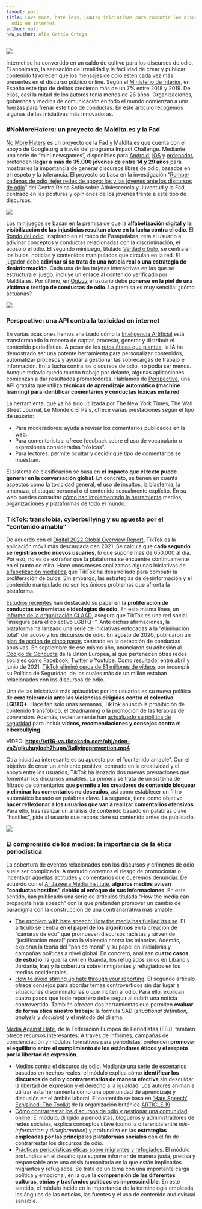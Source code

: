```yaml
---
layout: post
title: Love more, hate less. Cuatro iniciativas para combatir los discursos de
  odio en internet
author: null
new_author: Alba García Ortega
---
```

![](/images/shots/computer-ga0ee0ae10_1920.jpeg)

Internet se ha convertido en un caldo de cultivo para los discursos de odio. El anonimato, la sensación de irrealidad y la facilidad de crear y publicar contenido favorecen que los mensajes de odio estén cada vez más presentes en el discurso público online. Según el [Ministerio de Interior](http://www.interior.gob.es/documents/10180/11389243/Informe+delitos+de+odio+2019.pdf/d6099798-453c-4a27-aa70-3664f94e1d52), en España este tipo de delitos crecieron más de un 7% entre 2018 y 2019. De ellos, casi la mitad de los autores tenía menos de 26 años. Organizaciones, gobiernos y medios de comunicación en todo el mundo comienzan a unir fuerzas para frenar este tipo de conductas. En este artículo recogemos algunas de las iniciativas más innovadoras. 

### **\#NoMoreHaters: un proyecto de Maldita.es y la Fad**

[No More Haters](https://nomorehaters.es/project.html) es un proyecto de la Fad y Maldita.es que cuenta con el apoyo de Google.org a través del programa Impact Challenge. Mediante una serie de “mini newsgames”, disponibles para [Android](https://play.google.com/store/apps/details?id=es.nomorehaters.app), [iOS](https://apps.apple.com/es/app/no-more-haters/id1559252097) y [ordenador](https://play.nomorehaters.es/home), pretenden **llegar a más de 35.000 jóvenes de entre 14 y 29 años** para mostrarles la importancia de generar discursos libres de odio, basados en el respeto y la tolerancia. El proyecto se basa en la investigación “[Romper cadenas de odio, tejer redes de apoyo: los y las jóvenes ante los discursos de odio](https://nomorehaters.es/investigation.html)” del Centro Reina Sofía sobre Adolescencia y Juventud y la Fad, centrado en las posturas y opiniones de los jóvenes frente a este tipo de discursos.

![](/images/shots/captura-de-pantalla-2022-03-17-a-las-12.38.16.png)

Los minijuegos se basan en la premisa de que la **alfabetización digital y la visibilización de las injusticias resultan clave en la lucha contra el odio**. El [Rondo del odio](https://play.nomorehaters.es/rondo), inspirado en el rosco de Pasapalabra, reta al usuario a adivinar conceptos y conductas relacionadas con la discriminación, el acoso o el odio. El segundo minijuego, titulado [Verdad o bulo](https://play.nomorehaters.es/cards), se centra en los bulos, noticias y contenidos manipulados que circulan en la red. El jugador debe **adivinar si se trata de una noticia real o una estrategia de desinformación**. Cada una de las tarjetas interactivas en las que se estructura el juego, incluye un enlace al contenido verificado por Maldita.es. Por último, en [Quizzz](https://play.nomorehaters.es/quiz) el usuario debe **ponerse en la piel de una víctima o testigo de conductas de odio**. La premisa es muy sencilla: ¿cómo actuarías?

![](/images/shots/gif_api.gif)

### **Perspective: una API contra la toxicidad en internet**

En varias ocasiones hemos analizado cómo la [Inteligencia Artificial](https://mip.umh.es/blog/2021/11/24/recursos-para-utilizar-la-inteligencia-artificial-en-el-periodismo/) está transformando la manera de captar, procesar, generar y distribuir el contenido periodístico. A pesar de los [retos éticos que plantea](https://mip.umh.es/blog/2022/02/08/retos-eticos-de-la-inteligencia-artificial-en-los-medios-de-comunicacion/), la IA ha demostrado ser una potente herramienta para personalizar contenidos, automatizar procesos y ayudar a gestionar las sobrecargas de trabajo e información. En la lucha contra los discursos de odio, no podía ser menos. Aunque todavía queda mucho trabajo por delante, algunas aplicaciones comienzan a dar resultados prometedores. Hablamos de [Perspective](https://www.perspectiveapi.com/), una API gratuita que utiliza **técnicas de aprendizaje automático (machine learning) para identificar comentarios y conductas tóxicas en la red**. 

La herramienta, que ya ha sido utilizada por The New York Times, The Wall Street Journal, Le Monde o El País, ofrece varias prestaciones según el tipo de usuario: 

* Para moderadores: ayuda a revisar los comentarios publicados en la web. 
* Para comentaristas: ofrece feedback sobre el uso de vocabulario o expresiones consideradas “tóxicas”.
* Para lectores: permite ocultar y decidir qué tipo de comentarios se muestran.

El sistema de clasificación se basa en **el impacto que el texto puede generar en la conversación global**. En concreto, se tienen en cuenta aspectos como la toxicidad general, el uso de insultos, la blasfemia, la amenaza, el ataque personal o el contenido sexualmente explícito. En su web puedes consultar [cómo han implementado la herramienta](https://www.perspectiveapi.com/case-studies/) medios, organizaciones y plataformas de todo el mundo. 

### **TikTok: transfobia, cyberbullying y su apuesta por el “contenido amable”**

De acuerdo con el [Digital 2022 Global Overview Report](https://www.hootsuite.com/resources/digital-trends), TikTok es la aplicación móvil más descargada den 2021. Se calcula que **cada segundo se registran ocho nuevos usuarios**, lo que supone más de 650.000 al día. Por eso, no es de extrañar que la plataforma se encuentre continuamente en el punto de mira. Hace unos meses analizamos algunas iniciativas de [alfabetización mediática](https://mip.umh.es/blog/2021/10/27/tiktok-desinformacion-alfabetizacion-mediatica/) que TikTok ha desarrollado para combatir la proliferación de bulos. Sin embargo, las estrategias de desinformación y el contenido manipulado no son los únicos problemas que afronta la plataforma.

[Estudios recientes](https://www.isdglobal.org/isd-publications/hatescape-an-in-depth-analysis-of-extremism-and-hate-speech-on-tiktok/) han destacado su papel en la **proliferación de conductas extremistas e ideologías de odio**. En esta misma línea, un [informe de la organización GLAAD](https://www.glaad.org/sites/default/files/images/2021-05/GLAAD%20SOCIAL%20MEDIA%20SAFETY%20INDEX_0.pdf), asegura que TikTok es una red social “insegura para el colectivo LGBTQ+”. Ante dichas afirmaciones, la plataforma ha lanzado una serie de iniciativas enfocadas a la “eliminación total” del acoso y los discursos de odio. En agosto de 2020, publicaron un [plan de acción de cinco pasos](https://newsroom.tiktok.com/en-us/countering-hate-on-tiktok) centrado en la detección de conductas abusivas. En septiembre de ese mismo año, anunciaron su adhesión al [Código de Conducta](https://ec.europa.eu/info/policies/justice-and-fundamental-rights/combatting-discrimination/racism-and-xenophobia/eu-code-conduct-countering-illegal-hate-speech-online_en) de la Unión Europea, al que pertenecen otras redes sociales como Facebook, Twitter o Youtube. Como resultado, entre abril y junio de 2021, [TikTok eliminó cerca de 81 millones de vídeos](https://newsroom.tiktok.com/en-us/our-continued-fight-against-hate-and-harassment) por incumplir su Política de Seguridad, de los cuales más de un millón estaban relacionados con los discursos de odio.

Una de las iniciativas más aplaudidas por los usuarios es su nueva política de **cero tolerancia ante las violencias dirigidas contra el colectivo LGBTQ+**. Hace tan solo unas semanas, TikTok anunció la prohibición de contenido transfóbico, el deadnaming o la promoción de las terapias de conversión. Además, recientemente han [actualizado su política de seguridad](https://www.tiktok.com/safety/en-us/bullying-prevention/) para incluir **vídeos, recomendaciones y consejos contra el ciberbullying**. 

VÍDEO: **<https://sf16-va.tiktokcdn.com/obj/eden-va2/glkuhuyloeh7hupn/Bullyingprevention.mp4>**

Otra iniciativa interesante es su apuesta por el “contenido amable”. Con el objetivo de crear un ambiente positivo, centrado en la creatividad y el apoyo entre los usuarios, TikTok ha lanzado dos nuevas prestaciones que fomentan los discursos amables. La primera se trata de un sistema de filtrado de comentarios que **permite a los creadores de contenido bloquear o eliminar los comentarios no deseados**, así como establecer un filtro automático basado en palabras clave. La segunda, tiene como objetivo **hacer reflexionar a los usuarios que van a realizar comentarios ofensivos**. Para ello, tras realizar un análisis de contenido basado en palabras clave “hostiles”, pide al usuario que reconsidere su contenido antes de publicarlo.

![](/images/shots/captura-de-pantalla-2022-03-17-a-las-18.50.32.png)

### **El compromiso de los medios: la importancia de la ética periodística**

La cobertura de eventos relacionados con los discursos y crímenes de odio suele ser complicada. A menudo corremos el riesgo de promocionar o incentivar aquellas actitudes y comentarios que queremos denunciar. De acuerdo con el [Al Jazeera Media Institute](https://institute.aljazeera.net/en), **algunos medios avivan “conductas hostiles” debido al enfoque de sus informaciones**. En este sentido, han publicado una serie de artículos titulada “​​How the media can propagate hate speech” con la que pretenden promover un cambio de paradigma con la construcción de una contranarrativa más amable. 

* [The problem with hate speech: How the media has fuelled its rise](https://institute.aljazeera.net/en/ajr/article/1697). El artículo se centra en **el papel de los algoritmos** en la creación de “cámaras de eco” que promueven discursos racistas y sirven de “justificación moral” para la violencia contra las minorías. Además, exploran la teoría del “pánico moral” y su papel en iniciativas y campañas políticas a nivel global. En concreto, analizan **cuatro casos de estudio**: la guerra civil en Ruanda, los refugiados sirios en Líbano y Jordania, Iraq y la cobertura sobre inmigrantes y refugiados en los medios occidentales. 
* [How to avoid stirring up hate through your reporting](https://institute.aljazeera.net/en/ajr/article/1702). El segundo artículo ofrece consejos para abordar temas controvertidos sin dar lugar a situaciones discriminatorias o que inciten al odio. Para ello, explican cuatro pasos que todo reportero debe seguir al cubrir una noticia controvertida. También ofrecen dos herramientas que permiten **evaluar de forma ética nuestro trabajo**: la fórmula SAD (*situational definition, analysis* y *decision*) y el método del dilema. 

[Media Against Hate](http://europeanjournalists.org/mediaagainsthate/), de la Federación Europea de Periodistas (EFJ), también ofrece recursos interesantes. A través de informes, campañas de concienciación y módulos formativos para periodistas, pretenden **promover el equilibrio entre el cumplimiento de los estándares éticos y el respeto por la libertad de expresión**.

* [Medios contra el discurso de odio](https://europeanjournalists.org/mediaagainsthate/online-module-media-against-hate-speech/). Mediante una serie de escenarios basados en hechos reales, el módulo explica cómo **identificar los discursos de odio y contrarrestarlos de manera efectiva** sin descuidar la libertad de expresión y el derecho a la igualdad. Los autores animan a utilizar esta herramienta como una oportunidad de aprendizaje y discusión en el ámbito laboral. El contenido se basa en [‘Hate Speech’ Explained: The Toolkit](https://www.article19.org/data/files/medialibrary/38231/'Hate-Speech'-Explained---A-Toolkit-%282015-Edition%29.pdf) de la organización británica [ARTICLE 19](https://www.article19.org/).
* [Cómo contrarrestar los discursos de odio y gestionar una comunidad online](https://europeanjournalists.org/mediaagainsthate/online-module-how-to-counter-hate-speech-and-manage-an-online-community/). El módulo, dirigido a periodistas, blogueros y administradores de redes sociales, explica conceptos clave (como la diferencia entre *mis-information* y *disinformation*) y profundiza en las **estrategias empleadas por las principales plataformas sociales** con el fin de contrarrestar los discursos de odio. 
* [Prácticas periodísticas éticas sobre migrantes y refugiados](https://europeanjournalists.org/mediaagainsthate/ethical-journalism-practices-on-migrants-and-refugees/). El módulo profundiza en el desafío que supone informar de manera justa, precisa y responsable ante una crisis humanitaria en la que están implicados migrantes y refugiados. Se trata de un tema con una importante carga política y emocional, en la que la **comprensión de las diferentes culturas, etnias y trasfondos políticos es imprescindible**. En este sentido, el módulo incide en la importancia de la terminología empleada, los ángulos de las noticias, las fuentes y el uso de contenido audiovisual sensible.
